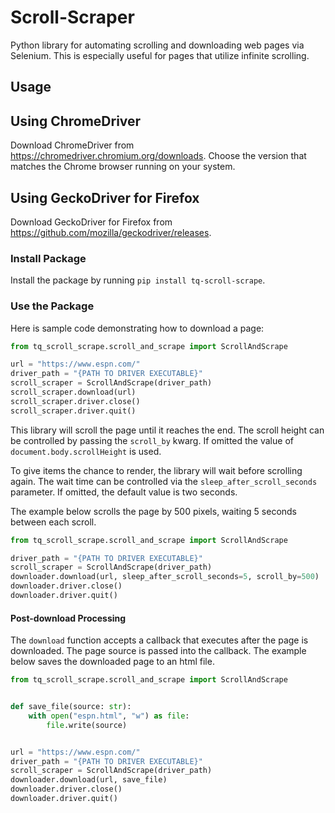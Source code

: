 # Scroll-Scraper

Python library for automating scrolling and downloading web pages via Selenium. This is especially useful for pages that
utilize infinite scrolling.

## Usage

## Using ChromeDriver

Download ChromeDriver from https://chromedriver.chromium.org/downloads. Choose the version that matches the Chrome
browser running on your system.

## Using GeckoDriver for Firefox

Download GeckoDriver for Firefox from https://github.com/mozilla/geckodriver/releases.

### Install Package

Install the package by running `pip install tq-scroll-scrape`.

### Use the Package

Here is sample code demonstrating how to download a page:

```python
from tq_scroll_scrape.scroll_and_scrape import ScrollAndScrape

url = "https://www.espn.com/"
driver_path = "{PATH TO DRIVER EXECUTABLE}"
scroll_scraper = ScrollAndScrape(driver_path)
scroll_scraper.download(url)
scroll_scraper.driver.close()
scroll_scraper.driver.quit()
```

This library will scroll the page until it reaches the end. The scroll height can be controlled by passing
the `scroll_by` kwarg. If omitted the value of `document.body.scrollHeight` is used.

To give items the chance to render, the library will wait before scrolling again. The wait time can be controlled via
the `sleep_after_scroll_seconds` parameter. If omitted, the default value is two seconds.

The example below scrolls the page by 500 pixels, waiting 5 seconds between each scroll.

```python
from tq_scroll_scrape.scroll_and_scrape import ScrollAndScrape

driver_path = "{PATH TO DRIVER EXECUTABLE}"
scroll_scraper = ScrollAndScrape(driver_path)
downloader.download(url, sleep_after_scroll_seconds=5, scroll_by=500)
downloader.driver.close()
downloader.driver.quit()
```

#### Post-download Processing

The `download` function accepts a callback that executes after the page is downloaded. The page source is passed into
the callback. The example below saves the downloaded page to an html file.

```python
from tq_scroll_scrape.scroll_and_scrape import ScrollAndScrape


def save_file(source: str):
    with open("espn.html", "w") as file:
        file.write(source)


url = "https://www.espn.com/"
driver_path = "{PATH TO DRIVER EXECUTABLE}"
scroll_scraper = ScrollAndScrape(driver_path)
downloader.download(url, save_file)
downloader.driver.close()
downloader.driver.quit()
```